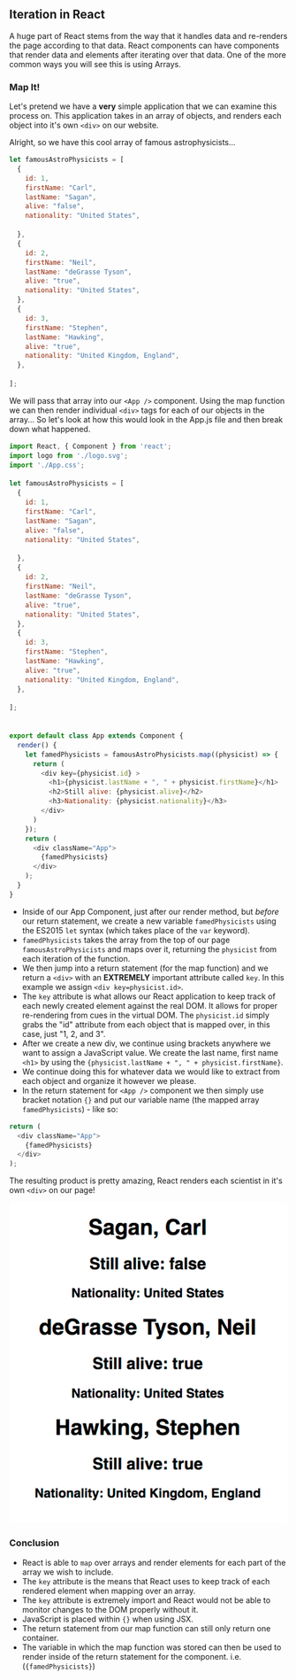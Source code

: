 ## Iteration in React
A huge part of React stems from the way that it handles data and re-renders the page according to that data. React components can have components that render data and elements after iterating over that data. One of the more common ways you will see this is using Arrays.

### Map It!
Let's pretend we have a **very** simple application that we can examine this process on. This application takes in an array of objects, and renders each object into it's own `<div>` on our website.

Alright, so we have this cool array of famous astrophysicists...

```js
let famousAstroPhysicists = [
  {
    id: 1,
    firstName: "Carl",
    lastName: "Sagan",
    alive: "false",
    nationality: "United States",

  },
  {
    id: 2,
    firstName: "Neil",
    lastName: "deGrasse Tyson",
    alive: "true",
    nationality: "United States",
  },
  {
    id: 3,
    firstName: "Stephen",
    lastName: "Hawking",
    alive: "true",
    nationality: "United Kingdom, England",
  },

];
```

We will pass that array into our `<App />` component. Using the map function we can then render individual `<div>` tags for each of our objects in the array... So let's look at how this would look in the App.js file and then break down what happened.

```js
import React, { Component } from 'react';
import logo from './logo.svg';
import './App.css';

let famousAstroPhysicists = [
  {
    id: 1,
    firstName: "Carl",
    lastName: "Sagan",
    alive: "false",
    nationality: "United States",

  },
  {
    id: 2,
    firstName: "Neil",
    lastName: "deGrasse Tyson",
    alive: "true",
    nationality: "United States",
  },
  {
    id: 3,
    firstName: "Stephen",
    lastName: "Hawking",
    alive: "true",
    nationality: "United Kingdom, England",
  },

];


export default class App extends Component {
  render() {
    let famedPhysicists = famousAstroPhysicists.map((physicist) => {
      return (
        <div key={physicist.id} >
          <h1>{physicist.lastName + ", " + physicist.firstName}</h1>
          <h2>Still alive: {physicist.alive}</h2>
          <h3>Nationality: {physicist.nationality}</h3>
        </div>
      )
    });
    return (
      <div className="App">
        {famedPhysicists}
      </div>
    );
  }
}

```
* Inside of our App Component, just after our render method, but *before* our return statement, we create a new variable `famedPhysicists` using the ES2015 `let` syntax (which takes place of the `var` keyword).
* `famedPhysicists` takes the array from the top of our page `famousAstroPhysicists` and maps over it, returning the `physicist` from each iteration of the function.
* We then jump into a return statement (for the map function) and we return a `<div>` with an **EXTREMELY** important attribute called `key`. In this example we assign `<div key=physicist.id>`.
* The `key` attribute is what allows our React application to keep track of each newly created element against the real DOM. It allows for proper re-rendering from cues in the virtual DOM. The `physicist.id` simply grabs the "id" attribute from each object that is mapped over, in this case, just "1, 2, and 3".
* After we create a new div, we continue using brackets anywhere we want to assign a JavaScript value. We create the last name, first name `<h1>` by using the `{physicist.lastName + ", " + physicist.firstName}`.
* We continue doing this for whatever data we would like to extract from each object and organize it however we please.
* In the return statement for `<App />` component we then simply use bracket notation `{}` and put our variable name (the mapped array `famedPhysicists`) - like so:

```js
return (
  <div className="App">
    {famedPhysicists}
  </div>
);
```

The resulting product is pretty amazing, React renders each scientist in it's own `<div>` on our page!

![Power of React](./science.png)

### Conclusion
* React is able to `map` over arrays and render elements for each part of the array we wish to include.
* The `key` attribute is the means that React uses to keep track of each rendered element when mapping over an array.
* The `key` attribute is extremely import and React would not be able to monitor changes to the DOM properly without it.
* JavaScript is placed within `{}` when using JSX.
* The return statement from our map function can still only return one container.
* The variable in which the map function was stored can then be used to render inside of the return statement for the component. i.e. (`{famedPhysicists}`)
